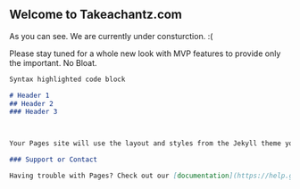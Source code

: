 ## Welcome to Takeachantz.com

As you can see. We are currently under consturction. :( 

Please stay tuned for a whole new look with MVP features to provide only the important. No Bloat.

```markdown
Syntax highlighted code block

# Header 1
## Header 2
### Header 3



Your Pages site will use the layout and styles from the Jekyll theme you have selected in your [repository settings](https://github.com/chantzwebsite/Take-a-Chantz/settings). The name of this theme is saved in the Jekyll `_config.yml` configuration file.

### Support or Contact

Having trouble with Pages? Check out our [documentation](https://help.github.com/categories/github-pages-basics/) or [contact support](https://github.com/contact) and we’ll help you sort it out.
